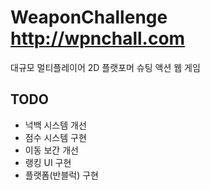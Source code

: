 # WeaponChallenge <http://wpnchall.com>

대규모 멀티플레이어 2D 플랫포머 슈팅 액션 웹 게임

## TODO

-   넉백 시스템 개선
-   점수 시스템 구현
-   이동 보간 개선
-   랭킹 UI 구현
-   플랫폼(반블럭) 구현
